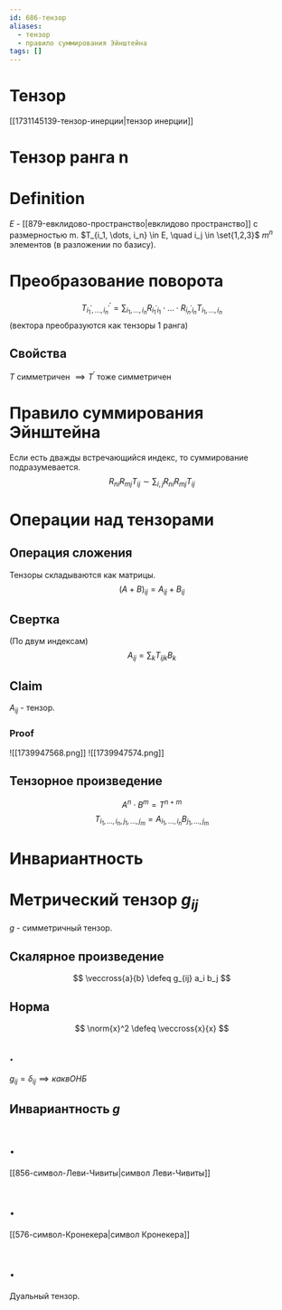 ```yaml
---
id: 686-тензор
aliases:
  - тензор
  - правило суммирования Эйнштейна
tags: []
---
```

# Тензор
[[1731145139-тензор-инерции|тензор инерции]]

# Тензор ранга n
# Definition
$E$ - [[879-евклидово-пространство|евклидово пространство]] с размерностью m.
$T_{i_1, \dots, i_n} \in E, \quad i_j \in \set{1,2,3}$
$m^n$ элементов (в разложении по базису).

# Преобразование поворота
 $$
T^{'}_{i_{1}^{'}, \dots, i_{n}^{'}} = \sum_{i_1, \dots, i_n}{R_{i_{1}^{'} i_1} \cdot \dots \cdot R_{i_{n}^{'} i_n}} T_{i_1, \dots, i_n}
$$
(вектора преобразуются как тензоры 1 ранга)

## Свойства
$T$ симметричен $\implies {T}^{'}$ тоже симметричен

# Правило суммирования Эйнштейна
Если есть дважды встречающийся индекс, то суммирование подразумевается.
$$
R_{ni} R_{mj} T_{ij} \sim \sum_{i,j}{R_{ni} R_{mj} T_{ij}}
$$
# Операции над тензорами
## Операция сложения
Тензоры складываются как матрицы.
$$
(A + B)_{ij} = A_{ij} + B_{ij}
$$

## Свертка
(По двум индексам)
$$
A_{ij} = \sum_{k}{T_{ijk} B_k}
$$

## Claim
$A_{ij}$ - тензор.

### Proof
![[1739947568.png]]
![[1739947574.png]]

## Тензорное произведение
$$
A^n \cdot B^m = T^{n + m}
$$
$$
T_{i_1, \dots, i_n, j_1, \dots, j_m} = A_{i_1, \dots, i_{n}} B_{j_{1}, \dots, j_{m}}
$$

# Инвариантность
# Метрический тензор $g_{ij}$
$g$ - симметричный тензор.

## Скалярное произведение
$$
\veccross{a}{b} \defeq g_{ij} a_i b_j
$$
## Норма
$$
\norm{x}^2 \defeq \veccross{x}{x}
$$

## .
$g_{ij} = \delta_{ij} \implies как в ОНБ$

## Инвариантность $g$

# .
[[856-символ-Леви-Чивиты|символ Леви-Чивиты]]

# .
[[576-символ-Кронекера|символ Кронекера]]

# .
Дуальный тензор.
